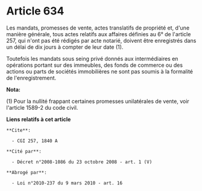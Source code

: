 # Article 634

Les mandats, promesses de vente, actes translatifs de propriété et, d'une manière générale, tous actes relatifs aux affaires
définies au 6° de l'article 257, qui n'ont pas été rédigés par acte notarié, doivent être enregistrés dans un délai de dix
jours à compter de leur date (1).

Toutefois les mandats sous seing privé donnés aux intermédiaires en opérations portant sur des immeubles, des fonds de
commerce ou des actions ou parts de sociétés immobilières ne sont pas soumis à la formalité de l'enregistrement.

**Nota:**

(1) Pour la nullité frappant certaines promesses unilatérales de vente, voir l'article 1589-2 du code civil.

**Liens relatifs à cet article**

	**Cite**:

	  - CGI 257, 1840 A

	**Cité par**:

	  - Décret n°2008-1086 du 23 octobre 2008 - art. 1 (V)

	**Abrogé par**:

	  - Loi n°2010-237 du 9 mars 2010 - art. 16
